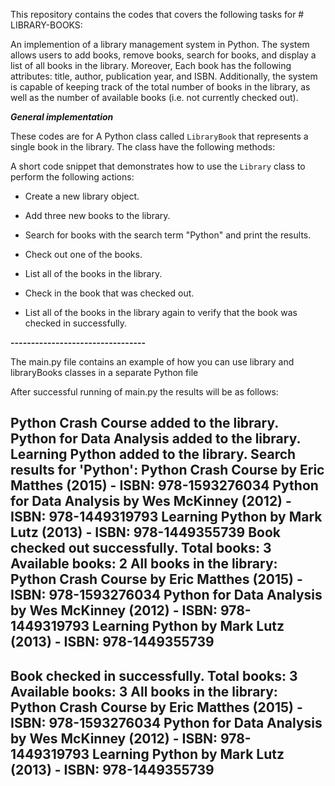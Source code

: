 This repository contains the codes that covers the following tasks for # LIBRARY-BOOKS:

An implemention of a library management system in Python. The system allows users to add books, remove books, search for books, and display a list of all books in the library. Moreover, Each book has the following attributes: title, author, publication year, and ISBN. Additionally, the system is capable of keeping track of the total number of books in the library, as well as the number of available books (i.e. not currently checked out).


***General implementation***


These codes are for A Python class called `LibraryBook` that represents a single book in the library. The class have the following methods:

A short code snippet that demonstrates how to use the `Library` class to perform the following actions:


- Create a new library object.

- Add three new books to the library.

- Search for books with the search term "Python" and print the results.

- Check out one of the books.

- List all of the books in the library.

- Check in the book that was checked out.

- List all of the books in the library again to verify that the book was checked in successfully.


**---------------------------------**


The main.py file contains an example of how you can use library and libraryBooks classes in a separate Python file


After successful running of main.py the results will be as follows:



Python Crash Course added to the library.
Python for Data Analysis added to the library.
Learning Python added to the library.
Search results for 'Python':
Python Crash Course by Eric Matthes (2015) - ISBN: 978-1593276034
Python for Data Analysis by Wes McKinney (2012) - ISBN: 978-1449319793
Learning Python by Mark Lutz (2013) - ISBN: 978-1449355739
Book checked out successfully.
Total books: 3
Available books: 2
All books in the library:
Python Crash Course by Eric Matthes (2015) - ISBN: 978-1593276034
Python for Data Analysis by Wes McKinney (2012) - ISBN: 978-1449319793
Learning Python by Mark Lutz (2013) - ISBN: 978-1449355739
--------------------
Book checked in successfully.
Total books: 3
Available books: 3
All books in the library:
Python Crash Course by Eric Matthes (2015) - ISBN: 978-1593276034
Python for Data Analysis by Wes McKinney (2012) - ISBN: 978-1449319793
Learning Python by Mark Lutz (2013) - ISBN: 978-1449355739
--------------------
